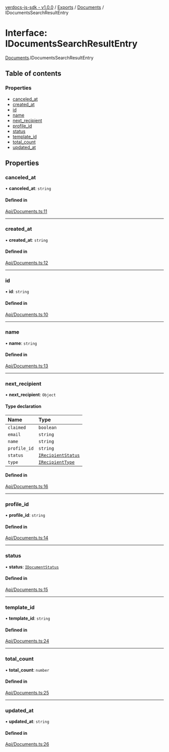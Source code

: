 [verdocs-js-sdk - v1.0.0](../README.md) / [Exports](../modules.md) / [Documents](../modules/Documents.md) / IDocumentsSearchResultEntry

# Interface: IDocumentsSearchResultEntry

[Documents](../modules/Documents.md).IDocumentsSearchResultEntry

## Table of contents

### Properties

- [canceled_at](Documents.IDocumentsSearchResultEntry.md#canceled_at)
- [created_at](Documents.IDocumentsSearchResultEntry.md#created_at)
- [id](Documents.IDocumentsSearchResultEntry.md#id)
- [name](Documents.IDocumentsSearchResultEntry.md#name)
- [next_recipient](Documents.IDocumentsSearchResultEntry.md#next_recipient)
- [profile_id](Documents.IDocumentsSearchResultEntry.md#profile_id)
- [status](Documents.IDocumentsSearchResultEntry.md#status)
- [template_id](Documents.IDocumentsSearchResultEntry.md#template_id)
- [total_count](Documents.IDocumentsSearchResultEntry.md#total_count)
- [updated_at](Documents.IDocumentsSearchResultEntry.md#updated_at)

## Properties

### canceled\_at

• **canceled\_at**: `string`

#### Defined in

[Api/Documents.ts:11](https://github.com/Verdocs/js-sdk/blob/6ec87bd/src/Api/Documents.ts#L11)

___

### created\_at

• **created\_at**: `string`

#### Defined in

[Api/Documents.ts:12](https://github.com/Verdocs/js-sdk/blob/6ec87bd/src/Api/Documents.ts#L12)

___

### id

• **id**: `string`

#### Defined in

[Api/Documents.ts:10](https://github.com/Verdocs/js-sdk/blob/6ec87bd/src/Api/Documents.ts#L10)

___

### name

• **name**: `string`

#### Defined in

[Api/Documents.ts:13](https://github.com/Verdocs/js-sdk/blob/6ec87bd/src/Api/Documents.ts#L13)

___

### next\_recipient

• **next\_recipient**: `Object`

#### Type declaration

| Name | Type |
| :------ | :------ |
| `claimed` | `boolean` |
| `email` | `string` |
| `name` | `string` |
| `profile_id` | `string` |
| `status` | [`IRecipientStatus`](../modules/Documents.md#irecipientstatus) |
| `type` | [`IRecipientType`](../modules/Documents.md#irecipienttype) |

#### Defined in

[Api/Documents.ts:16](https://github.com/Verdocs/js-sdk/blob/6ec87bd/src/Api/Documents.ts#L16)

___

### profile\_id

• **profile\_id**: `string`

#### Defined in

[Api/Documents.ts:14](https://github.com/Verdocs/js-sdk/blob/6ec87bd/src/Api/Documents.ts#L14)

___

### status

• **status**: [`IDocumentStatus`](../modules/Documents.md#idocumentstatus)

#### Defined in

[Api/Documents.ts:15](https://github.com/Verdocs/js-sdk/blob/6ec87bd/src/Api/Documents.ts#L15)

___

### template\_id

• **template\_id**: `string`

#### Defined in

[Api/Documents.ts:24](https://github.com/Verdocs/js-sdk/blob/6ec87bd/src/Api/Documents.ts#L24)

___

### total\_count

• **total\_count**: `number`

#### Defined in

[Api/Documents.ts:25](https://github.com/Verdocs/js-sdk/blob/6ec87bd/src/Api/Documents.ts#L25)

___

### updated\_at

• **updated\_at**: `string`

#### Defined in

[Api/Documents.ts:26](https://github.com/Verdocs/js-sdk/blob/6ec87bd/src/Api/Documents.ts#L26)
